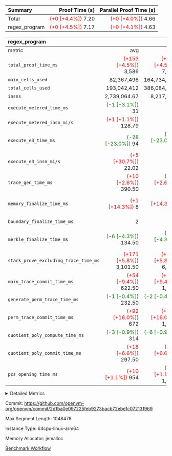 | Summary | Proof Time (s) | Parallel Proof Time (s) |
|:---|---:|---:|
| Total | <span style='color: red'>(+0 [+4.4%])</span> 7.20 | <span style='color: red'>(+0 [+4.0%])</span> 4.66 |
| regex_program | <span style='color: red'>(+0 [+4.5%])</span> 7.17 | <span style='color: red'>(+0 [+4.1%])</span> 4.63 |


| regex_program |||||
|:---|---:|---:|---:|---:|
|metric|avg|sum|max|min|
| `total_proof_time_ms ` | <span style='color: red'>(+153 [+4.5%])</span> 3,586 | <span style='color: red'>(+306 [+4.5%])</span> 7,172 | <span style='color: red'>(+181 [+4.1%])</span> 4,626 | <span style='color: red'>(+125 [+5.2%])</span> 2,546 |
| `main_cells_used     ` |  82,367,496 |  164,734,992 |  91,281,687 |  73,453,305 |
| `total_cells_used    ` |  193,042,412 |  386,084,824 |  211,758,557 |  174,326,267 |
| `insns               ` |  2,739,064.67 |  8,217,194 |  4,108,597 |  1,897,597 |
| `execute_metered_time_ms` | <span style='color: green'>(-1 [-3.1%])</span> 31 | -          | -          | -          |
| `execute_metered_insn_mi/s` | <span style='color: red'>(+1 [+1.1%])</span> 128.79 | -          | <span style='color: red'>(+1 [+1.1%])</span> 128.79 | <span style='color: red'>(+1 [+1.1%])</span> 128.79 |
| `execute_e3_time_ms  ` | <span style='color: green'>(-28 [-23.0%])</span> 94 | <span style='color: green'>(-56 [-23.0%])</span> 188 | <span style='color: green'>(-31 [-22.5%])</span> 107 | <span style='color: green'>(-25 [-23.6%])</span> 81 |
| `execute_e3_insn_mi/s` | <span style='color: red'>(+5 [+30.7%])</span> 22.02 | -          | <span style='color: red'>(+6 [+31.7%])</span> 23.41 | <span style='color: red'>(+5 [+29.7%])</span> 20.64 |
| `trace_gen_time_ms   ` | <span style='color: red'>(+10 [+2.6%])</span> 390.50 | <span style='color: red'>(+20 [+2.6%])</span> 781 | <span style='color: red'>(+7 [+1.4%])</span> 501 | <span style='color: red'>(+13 [+4.9%])</span> 280 |
| `memory_finalize_time_ms` | <span style='color: red'>(+1 [+14.3%])</span> 8 | <span style='color: red'>(+2 [+14.3%])</span> 16 | <span style='color: red'>(+1 [+8.3%])</span> 13 | <span style='color: red'>(+1 [+50.0%])</span> 3 |
| `boundary_finalize_time_ms` |  2 |  4 |  4 | <span style='color: green'>(+0 [NaN%])</span> 0 |
| `merkle_finalize_time_ms` | <span style='color: green'>(-6 [-4.3%])</span> 134.50 | <span style='color: green'>(-12 [-4.3%])</span> 269 | <span style='color: green'>(-11 [-4.8%])</span> 218 | <span style='color: green'>(-1 [-1.9%])</span> 51 |
| `stark_prove_excluding_trace_time_ms` | <span style='color: red'>(+171 [+5.8%])</span> 3,101.50 | <span style='color: red'>(+342 [+5.8%])</span> 6,203 | <span style='color: red'>(+205 [+5.4%])</span> 4,018 | <span style='color: red'>(+137 [+6.7%])</span> 2,185 |
| `main_trace_commit_time_ms` | <span style='color: red'>(+54 [+9.4%])</span> 622.50 | <span style='color: red'>(+107 [+9.4%])</span> 1,245 | <span style='color: red'>(+77 [+10.1%])</span> 836 | <span style='color: red'>(+30 [+7.9%])</span> 409 |
| `generate_perm_trace_time_ms` | <span style='color: green'>(-1 [-0.4%])</span> 232.50 | <span style='color: green'>(-2 [-0.4%])</span> 465 | <span style='color: green'>(-2 [-0.7%])</span> 304 |  161 |
| `perm_trace_commit_time_ms` | <span style='color: red'>(+92 [+16.0%])</span> 672 | <span style='color: red'>(+185 [+16.0%])</span> 1,344 | <span style='color: red'>(+89 [+11.7%])</span> 850 | <span style='color: red'>(+96 [+24.1%])</span> 494 |
| `quotient_poly_compute_time_ms` | <span style='color: green'>(-3 [-0.9%])</span> 314 | <span style='color: green'>(-6 [-0.9%])</span> 628 | <span style='color: green'>(-1 [-0.2%])</span> 429 | <span style='color: green'>(-5 [-2.5%])</span> 199 |
| `quotient_poly_commit_time_ms` | <span style='color: red'>(+18 [+6.6%])</span> 297.50 | <span style='color: red'>(+37 [+6.6%])</span> 595 | <span style='color: red'>(+23 [+6.2%])</span> 393 | <span style='color: red'>(+14 [+7.4%])</span> 202 |
| `pcs_opening_time_ms ` | <span style='color: red'>(+10 [+1.1%])</span> 954 | <span style='color: red'>(+21 [+1.1%])</span> 1,908 | <span style='color: red'>(+18 [+1.5%])</span> 1,200 | <span style='color: red'>(+3 [+0.4%])</span> 708 |



<details>
<summary>Detailed Metrics</summary>

|  | keygen_time_ms | commit_exe_time_ms | app proof_time_ms |
| --- | --- | --- |
|  | 512 | 19 | 7,777 | 

| group | prove_segment_time_ms | memory_to_vec_partition_time_ms | insns | fri.log_blowup | execute_metered_time_ms | execute_metered_insn_mi/s | compute_user_public_values_proof_time_ms |
| --- | --- | --- | --- | --- | --- | --- | --- |
| regex_program | 2,790 | 6 | 4,108,597 | 1 | 31 | 128.79 | 45 | 

| group | air_name | quotient_deg | interactions | constraints |
| --- | --- | --- | --- | --- |
| regex_program | AccessAdapterAir<16> | 2 | 5 | 12 | 
| regex_program | AccessAdapterAir<2> | 2 | 5 | 12 | 
| regex_program | AccessAdapterAir<32> | 2 | 5 | 12 | 
| regex_program | AccessAdapterAir<4> | 2 | 5 | 12 | 
| regex_program | AccessAdapterAir<8> | 2 | 5 | 12 | 
| regex_program | BitwiseOperationLookupAir<8> | 2 | 2 | 4 | 
| regex_program | KeccakVmAir | 2 | 321 | 4,513 | 
| regex_program | MemoryMerkleAir<8> | 2 | 4 | 39 | 
| regex_program | PersistentBoundaryAir<8> | 2 | 3 | 7 | 
| regex_program | PhantomAir | 2 | 3 | 5 | 
| regex_program | Poseidon2PeripheryAir<BabyBearParameters>, 1> | 2 | 1 | 286 | 
| regex_program | ProgramAir | 1 | 1 | 4 | 
| regex_program | RangeTupleCheckerAir<2> | 1 | 1 | 4 | 
| regex_program | Rv32HintStoreAir | 2 | 18 | 28 | 
| regex_program | VariableRangeCheckerAir | 1 | 1 | 4 | 
| regex_program | VmAirWrapper<Rv32BaseAluAdapterAir, BaseAluCoreAir<4, 8> | 2 | 20 | 37 | 
| regex_program | VmAirWrapper<Rv32BaseAluAdapterAir, LessThanCoreAir<4, 8> | 2 | 18 | 40 | 
| regex_program | VmAirWrapper<Rv32BaseAluAdapterAir, ShiftCoreAir<4, 8> | 2 | 24 | 91 | 
| regex_program | VmAirWrapper<Rv32BranchAdapterAir, BranchEqualCoreAir<4> | 2 | 11 | 20 | 
| regex_program | VmAirWrapper<Rv32BranchAdapterAir, BranchLessThanCoreAir<4, 8> | 2 | 13 | 35 | 
| regex_program | VmAirWrapper<Rv32CondRdWriteAdapterAir, Rv32JalLuiCoreAir> | 2 | 10 | 18 | 
| regex_program | VmAirWrapper<Rv32JalrAdapterAir, Rv32JalrCoreAir> | 2 | 16 | 20 | 
| regex_program | VmAirWrapper<Rv32LoadStoreAdapterAir, LoadSignExtendCoreAir<4, 8> | 2 | 18 | 33 | 
| regex_program | VmAirWrapper<Rv32LoadStoreAdapterAir, LoadStoreCoreAir<4> | 2 | 17 | 40 | 
| regex_program | VmAirWrapper<Rv32MultAdapterAir, DivRemCoreAir<4, 8> | 2 | 25 | 84 | 
| regex_program | VmAirWrapper<Rv32MultAdapterAir, MulHCoreAir<4, 8> | 2 | 24 | 31 | 
| regex_program | VmAirWrapper<Rv32MultAdapterAir, MultiplicationCoreAir<4, 8> | 2 | 19 | 19 | 
| regex_program | VmAirWrapper<Rv32RdWriteAdapterAir, Rv32AuipcCoreAir> | 2 | 12 | 14 | 
| regex_program | VmConnectorAir | 2 | 5 | 11 | 

| group | air_name | segment | rows | prep_cols | perm_cols | main_cols | cells |
| --- | --- | --- | --- | --- | --- | --- | --- |
| regex_program | AccessAdapterAir<8> | 0 | 131,072 |  | 16 | 17 | 4,325,376 | 
| regex_program | AccessAdapterAir<8> | 1 | 2,048 |  | 16 | 17 | 67,584 | 
| regex_program | BitwiseOperationLookupAir<8> | 0 | 65,536 | 3 | 8 | 2 | 655,360 | 
| regex_program | BitwiseOperationLookupAir<8> | 1 | 65,536 | 3 | 8 | 2 | 655,360 | 
| regex_program | KeccakVmAir | 1 | 32 |  | 1,056 | 3,163 | 135,008 | 
| regex_program | MemoryMerkleAir<8> | 0 | 131,072 |  | 16 | 32 | 6,291,456 | 
| regex_program | MemoryMerkleAir<8> | 1 | 4,096 |  | 16 | 32 | 196,608 | 
| regex_program | PersistentBoundaryAir<8> | 0 | 131,072 |  | 12 | 20 | 4,194,304 | 
| regex_program | PersistentBoundaryAir<8> | 1 | 2,048 |  | 12 | 20 | 65,536 | 
| regex_program | PhantomAir | 0 | 1 |  | 12 | 6 | 18 | 
| regex_program | Poseidon2PeripheryAir<BabyBearParameters>, 1> | 0 | 16,384 |  | 8 | 300 | 5,046,272 | 
| regex_program | Poseidon2PeripheryAir<BabyBearParameters>, 1> | 1 | 2,048 |  | 8 | 300 | 630,784 | 
| regex_program | ProgramAir | 0 | 131,072 |  | 8 | 10 | 2,359,296 | 
| regex_program | ProgramAir | 1 | 131,072 |  | 8 | 10 | 2,359,296 | 
| regex_program | RangeTupleCheckerAir<2> | 0 | 524,288 | 2 | 8 | 1 | 4,718,592 | 
| regex_program | RangeTupleCheckerAir<2> | 1 | 524,288 | 2 | 8 | 1 | 4,718,592 | 
| regex_program | Rv32HintStoreAir | 0 | 16,384 |  | 44 | 32 | 1,245,184 | 
| regex_program | VariableRangeCheckerAir | 0 | 262,144 | 2 | 8 | 1 | 2,359,296 | 
| regex_program | VariableRangeCheckerAir | 1 | 262,144 | 2 | 8 | 1 | 2,359,296 | 
| regex_program | VmAirWrapper<Rv32BaseAluAdapterAir, BaseAluCoreAir<4, 8> | 0 | 1,048,576 |  | 52 | 36 | 92,274,688 | 
| regex_program | VmAirWrapper<Rv32BaseAluAdapterAir, BaseAluCoreAir<4, 8> | 1 | 524,288 |  | 52 | 36 | 46,137,344 | 
| regex_program | VmAirWrapper<Rv32BaseAluAdapterAir, LessThanCoreAir<4, 8> | 0 | 32,768 |  | 40 | 37 | 2,523,136 | 
| regex_program | VmAirWrapper<Rv32BaseAluAdapterAir, LessThanCoreAir<4, 8> | 1 | 16,384 |  | 40 | 37 | 1,261,568 | 
| regex_program | VmAirWrapper<Rv32BaseAluAdapterAir, ShiftCoreAir<4, 8> | 0 | 131,072 |  | 52 | 53 | 13,762,560 | 
| regex_program | VmAirWrapper<Rv32BaseAluAdapterAir, ShiftCoreAir<4, 8> | 1 | 131,072 |  | 52 | 53 | 13,762,560 | 
| regex_program | VmAirWrapper<Rv32BranchAdapterAir, BranchEqualCoreAir<4> | 0 | 262,144 |  | 28 | 26 | 14,155,776 | 
| regex_program | VmAirWrapper<Rv32BranchAdapterAir, BranchEqualCoreAir<4> | 1 | 131,072 |  | 28 | 26 | 7,077,888 | 
| regex_program | VmAirWrapper<Rv32BranchAdapterAir, BranchLessThanCoreAir<4, 8> | 0 | 131,072 |  | 32 | 32 | 8,388,608 | 
| regex_program | VmAirWrapper<Rv32BranchAdapterAir, BranchLessThanCoreAir<4, 8> | 1 | 131,072 |  | 32 | 32 | 8,388,608 | 
| regex_program | VmAirWrapper<Rv32CondRdWriteAdapterAir, Rv32JalLuiCoreAir> | 0 | 65,536 |  | 28 | 18 | 3,014,656 | 
| regex_program | VmAirWrapper<Rv32CondRdWriteAdapterAir, Rv32JalLuiCoreAir> | 1 | 65,536 |  | 28 | 18 | 3,014,656 | 
| regex_program | VmAirWrapper<Rv32JalrAdapterAir, Rv32JalrCoreAir> | 0 | 131,072 |  | 36 | 28 | 8,388,608 | 
| regex_program | VmAirWrapper<Rv32JalrAdapterAir, Rv32JalrCoreAir> | 1 | 65,536 |  | 36 | 28 | 4,194,304 | 
| regex_program | VmAirWrapper<Rv32LoadStoreAdapterAir, LoadSignExtendCoreAir<4, 8> | 0 | 1,024 |  | 52 | 36 | 90,112 | 
| regex_program | VmAirWrapper<Rv32LoadStoreAdapterAir, LoadSignExtendCoreAir<4, 8> | 1 | 32 |  | 52 | 36 | 2,816 | 
| regex_program | VmAirWrapper<Rv32LoadStoreAdapterAir, LoadStoreCoreAir<4> | 0 | 2,097,152 |  | 52 | 41 | 195,035,136 | 
| regex_program | VmAirWrapper<Rv32LoadStoreAdapterAir, LoadStoreCoreAir<4> | 1 | 1,048,576 |  | 52 | 41 | 97,517,568 | 
| regex_program | VmAirWrapper<Rv32MultAdapterAir, DivRemCoreAir<4, 8> | 0 | 256 |  | 72 | 59 | 33,536 | 
| regex_program | VmAirWrapper<Rv32MultAdapterAir, MulHCoreAir<4, 8> | 0 | 256 |  | 72 | 39 | 28,416 | 
| regex_program | VmAirWrapper<Rv32MultAdapterAir, MultiplicationCoreAir<4, 8> | 0 | 32,768 |  | 52 | 31 | 2,719,744 | 
| regex_program | VmAirWrapper<Rv32MultAdapterAir, MultiplicationCoreAir<4, 8> | 1 | 32,768 |  | 52 | 31 | 2,719,744 | 
| regex_program | VmAirWrapper<Rv32RdWriteAdapterAir, Rv32AuipcCoreAir> | 0 | 32,768 |  | 28 | 20 | 1,572,864 | 
| regex_program | VmAirWrapper<Rv32RdWriteAdapterAir, Rv32AuipcCoreAir> | 1 | 32,768 |  | 28 | 20 | 1,572,864 | 
| regex_program | VmConnectorAir | 0 | 2 | 1 | 16 | 5 | 42 | 
| regex_program | VmConnectorAir | 1 | 2 | 1 | 16 | 5 | 42 | 

| group | segment | trace_gen_time_ms | total_proof_time_ms | total_cells_used | total_cells | system_trace_gen_time_ms | stark_prove_excluding_trace_time_ms | single_trace_gen_time_ms | quotient_poly_compute_time_ms | quotient_poly_commit_time_ms | perm_trace_commit_time_ms | pcs_opening_time_ms | merkle_finalize_time_ms | memory_to_vec_partition_time_ms | memory_finalize_time_ms | main_trace_commit_time_ms | main_cells_used | insns | generate_perm_trace_time_ms | execute_e3_time_ms | execute_e3_insn_mi/s | boundary_finalize_time_ms |
| --- | --- | --- | --- | --- | --- | --- | --- | --- | --- | --- | --- | --- | --- | --- | --- | --- | --- | --- | --- | --- | --- | --- |
| regex_program | 0 | 501 | 4,626 | 211,758,557 | 373,183,036 | 501 | 4,018 | 2 | 429 | 393 | 850 | 1,200 | 218 | 9 | 13 | 836 | 91,281,687 | 2,211,000 | 304 | 107 | 20.64 | 4 | 
| regex_program | 1 | 280 | 2,546 | 174,326,267 | 196,838,026 | 280 | 2,185 | 2 | 199 | 202 | 494 | 708 | 51 | 6 | 3 | 409 | 73,453,305 | 1,897,597 | 161 | 81 | 23.41 | 0 | 

| group | segment | trace_height_constraint | weighted_sum | threshold |
| --- | --- | --- | --- | --- |
| regex_program | 0 | 0 | 7,965,702 | 2,013,265,921 | 
| regex_program | 0 | 1 | 22,979,584 | 2,013,265,921 | 
| regex_program | 0 | 2 | 3,982,851 | 2,013,265,921 | 
| regex_program | 0 | 3 | 28,094,468 | 2,013,265,921 | 
| regex_program | 0 | 4 | 524,288 | 2,013,265,921 | 
| regex_program | 0 | 5 | 262,144 | 2,013,265,921 | 
| regex_program | 0 | 6 | 6,669,056 | 2,013,265,921 | 
| regex_program | 0 | 7 | 135,168 | 2,013,265,921 | 
| regex_program | 0 | 8 | 71,678,221 | 2,013,265,921 | 
| regex_program | 1 | 0 | 4,358,276 | 2,013,265,921 | 
| regex_program | 1 | 1 | 12,037,120 | 2,013,265,921 | 
| regex_program | 1 | 2 | 2,179,138 | 2,013,265,921 | 
| regex_program | 1 | 3 | 15,047,780 | 2,013,265,921 | 
| regex_program | 1 | 4 | 14,336 | 2,013,265,921 | 
| regex_program | 1 | 5 | 6,144 | 2,013,265,921 | 
| regex_program | 1 | 6 | 3,887,424 | 2,013,265,921 | 
| regex_program | 1 | 7 | 131,072 | 2,013,265,921 | 
| regex_program | 1 | 8 | 38,711,914 | 2,013,265,921 | 

</details>


Commit: https://github.com/openvm-org/openvm/commit/2d1ba0e097225feb9273bacb72ebe1c072131969

Max Segment Length: 1048476

Instance Type: 64cpu-linux-arm64

Memory Allocator: jemalloc

[Benchmark Workflow](https://github.com/openvm-org/openvm/actions/runs/16794129106)
